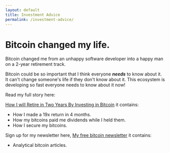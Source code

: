 ```yaml
---
layout: default
title: Investment Advice
permalink: /investment-advice/
---
```


# Bitcoin changed my life.

Bitcoin changed me from an unhappy software developer into a happy man on a 2-year retirement track.

Bitcoin could be so important that I think everyone ***needs*** to know about it. It can't change someone's life if they don't know about it. This ecosystem is developing so fast everyone needs to know about it now!

Read my full story here:

[How I will Retire in Two Years By Investing in Bitcoin](http://vip.marketfy.com/bitcoin/) it contains:

 * How I made a 19x return in 4 months.
 * How my bitcoins paid me dividends while I held them.
 * How I secure my bitcoins.

Sign up for my newsletter here, [My free bitcoin newsletter](http://www.bitcoinbulls.net//) it contains:

 * Analytical bitcoin articles.
